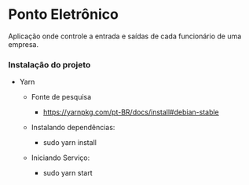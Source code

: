 # Ponto Eletrônico
   Aplicação onde controle a entrada e saídas de cada funcionário de uma empresa.
    
   ### Instalação do projeto
   + Yarn 
      + Fonte de pesquisa
          + https://yarnpkg.com/pt-BR/docs/install#debian-stable

      + Instalando dependências:
          + sudo yarn install

      + Iniciando Serviço:
          + sudo yarn start